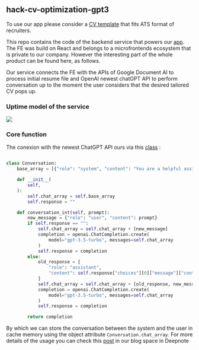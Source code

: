 ## hack-cv-optimization-gpt3

To use our app please consider a [CV template](https://github.com/Huntyjobs/hack-cv-optimization-gpt3/blob/main/Model%20CV.pdf) that fits ATS format of recruiters. 

This repo contains the code of the backend service that powers our [app](https://cvoptimization-dev.hunty.cloud/). The FE was build on React and belongs to a microfrontends ecosystem that is private to our company. However the interesting part of the whole product can be found here, as follows.

Our service connects the FE with the APIs of Google Document AI to process initial resume file and OpenAI newest chatGPT API to perform conversation up to the moment the user considers that the desired tailored CV pops up. 

### Uptime model of the service

![](https://drive.google.com/file/d/1oJgFDa9p-Eq-_FNE_7XCUgO0IUGWFqsu/view?usp=sharing)

### Core function

The conexion with the newest ChatGPT API ours via this [class](https://github.com/Huntyjobs/hack-cv-optimization-gpt3/blob/main/src/services/conversation.py) : 

```python 

class Conversation:
    base_array = [{"role": "system", "content": "You are a helpful assistant."}]

    def __init__(
        self,
    ):
        self.chat_array = self.base_array
        self.response = ""

    def conversation_int(self, prompt):
        new_message = {"role": "user", "content": prompt}
        if self.response == "":
            self.chat_array = self.chat_array + [new_message]
            completion = openai.ChatCompletion.create(
                model="gpt-3.5-turbo", messages=self.chat_array
            )
            self.response = completion
        else:
            old_response = {
                "role": "assistant",
                "content": self.response["choices"][0]["message"]["content"],
            }
            self.chat_array = self.chat_array + [old_response, new_message]
            completion = openai.ChatCompletion.create(
                model="gpt-3.5-turbo", messages=self.chat_array
            )
            self.response = completion

        return completion
```

By which we can store the conversation between the system and the user in cache memory using the object attribute `Conversation.chat_array`. For more details of the usage you can check this [post](https://deepnote.com/@Workijobs/chatgpt-api-90cd8e01-718f-4d5d-96bb-04641b2075ed) in our blog space in Deepnote 
